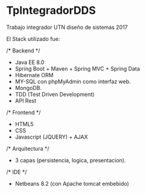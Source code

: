 # TpIntegradorDDS
Trabajo integrador UTN diseño de sistemas 2017

El Stack utilizado fue:

/* Backend */
- Java EE 8.0
- Spring Boot + Maven + Spring MVC + Spring Data
- Hibernate ORM
- MY-SQL con phpMyAdmin como interfaz web.
- MongoDB.
- TDD (Test Driven Development)
- API Rest

/* Frontend */
- HTML5
- CSS
- Javascript (JQUERY) + AJAX

/* Arquitectura */
- 3 capas (persistencia, logica, presentacion).

/* IDE */
- Netbeans 8.2 (con Apache tomcat embebido)
